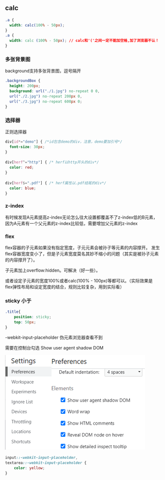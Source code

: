 ## calc

```css
.a {
  width: calc(100% - 50px);
}
.a {
  width: calc (100% - 50px); // calc和'('之间一定不能加空格,加了浏览器不认！
}
```

### 多张背景图

background支持多张背景图，逗号隔开

```css
.backgroundBox {
  height: 200px;
  background: url("./1.jpg") no-repeat 0 0,
  url("./2.jpg") no-repeat 200px 0,
  url("./3.jpg") no-repeat 600px 0;
}
```

### 选择器

正则选择器

```css
div[id*="demo"] { /*id包含demo的div，注意，demo要加引号*/
  font-size: 30px;
}

div[herf^="http"] { /* herf以http开头的div*/
  color: red;
}

div[herf$=".pdf"] { /* herf属性以.pdf结尾的div*/
  color: blue;
}
```

### z-index

有时候发现A元素提高z-index无论怎么往大设置都覆盖不了z-index低的B元素，因为A元素有一个父元素的z-index比较低，需要增加父元素的z-index

### flex

flex容器的子元素如果没有指定宽度，子元元素会被孙子等元素的内容撑开。
发生flex容器宽度变小了，但是子元素宽度莫名其妙不缩小的问题（其实是被孙子元素的内容撑开了）。

子元素加上overflow:hidden。可解决（好一些）。

或者设定子元素的宽度100%或者calc(100% - 100px)等都可以。（实际效果是flex弹性布局和设定宽度的结合，规则比较复杂，用到实际看）

### sticky 小于

```css
.title{
    position: sticky;
    top: 50px;    
}
```

-webkit-input-placeholder 伪元素浏览器查看不到

需要在控制台勾选 Show user agent shadow DOM

<img src="./images/shadowDom.png" />

```css
input::-webkit-input-placeholder,
textarea::-webkit-input-placeholder {
    color: yellow;
}
```